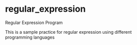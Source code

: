 regular_expression
==================

Regular Expression Program

This is a sample practice for regular expression using different programming languages
